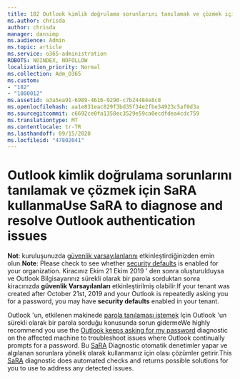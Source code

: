 ```yaml
---
title: 182 Outlook kimlik doğrulama sorunlarını tanılamak ve çözmek için lütfen SaRA 'ı çalıştırabilirsiniz
ms.author: chrisda
author: chrisda
manager: dansimp
ms.audience: Admin
ms.topic: article
ms.service: o365-administration
ROBOTS: NOINDEX, NOFOLLOW
localization_priority: Normal
ms.collection: Adm_O365
ms.custom:
- "182"
- "1800012"
ms.assetid: a3a5ea91-6989-4616-9290-c7b24484e8c8
ms.openlocfilehash: aa1e831eac829f3bd35f34e2fbe34923c5af0d3a
ms.sourcegitcommit: c6692ce0fa1358ec3529e59ca0ecdfdea4cdc759
ms.translationtype: MT
ms.contentlocale: tr-TR
ms.lasthandoff: 09/15/2020
ms.locfileid: "47802041"
---
```

# <a name="use-sara-to-diagnose-and-resolve-outlook-authentication-issues"></a><span data-ttu-id="96973-102">Outlook kimlik doğrulama sorunlarını tanılamak ve çözmek için SaRA kullanma</span><span class="sxs-lookup"><span data-stu-id="96973-102">Use SaRA to diagnose and resolve Outlook authentication issues</span></span>

<span data-ttu-id="96973-103">**Not**: kuruluşunuzda [güvenlik varsayılanlarını](https://aka.ms/securitydefaults) etkinleştirdiğinizden emin olun.</span><span class="sxs-lookup"><span data-stu-id="96973-103">**Note**: Please check to see whether [security defaults](https://aka.ms/securitydefaults) is enabled for your organization.</span></span> <span data-ttu-id="96973-104">Kiracınız Ekim 21 Ekim 2019 ' den sonra oluşturulduysa ve Outlook Bilgisayarınız sürekli olarak bir parola sorduktan sonra kiracınızda **güvenlik Varsayılanları** etkinleştirilmiş olabilir.</span><span class="sxs-lookup"><span data-stu-id="96973-104">If your tenant was created after October 21st, 2019 and your Outlook is repeatedly asking you for a password, you may have **security defaults** enabled in your tenant.</span></span>

<span data-ttu-id="96973-105">Outlook 'un, etkilenen makinede [parola tanılaması istemek](https://aka.ms/SaRA-OutlookPwdPrompt-Alchemy) Için Outlook 'un sürekli olarak bir parola sorduğu konusunda sorun giderme</span><span class="sxs-lookup"><span data-stu-id="96973-105">We highly recommend you use the [Outlook keeps asking for my password](https://aka.ms/SaRA-OutlookPwdPrompt-Alchemy) diagnostic on the affected machine to troubleshoot issues where Outlook continually prompts for a password.</span></span> <span data-ttu-id="96973-106">Bu [SaRA](https://diagnostics.office.com/#/) Diagnostic otomatik denetimler yapar ve algılanan sorunlara yönelik olarak kullanmanız için olası çözümler getirir.</span><span class="sxs-lookup"><span data-stu-id="96973-106">This [SaRA](https://diagnostics.office.com/#/) diagnostic does automated checks and returns possible solutions for you to use to address any detected issues.</span></span>
